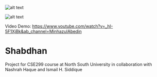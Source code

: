 ![alt text](https://i.ibb.co/R3nZVrF/Screenshot-2023-07-14-014756.png)

![alt text](https://i.ibb.co/b7fg7JN/Screenshot-2023-07-14-014859.png)

Video Demo:
https://www.youtube.com/watch?v=_hI-5F1XjBk&ab_channel=MinhazulAbedin

# Shabdhan
Project for CSE299 course at North South University in collaboration with Nashrah Haque and Ismail H. Siddique
